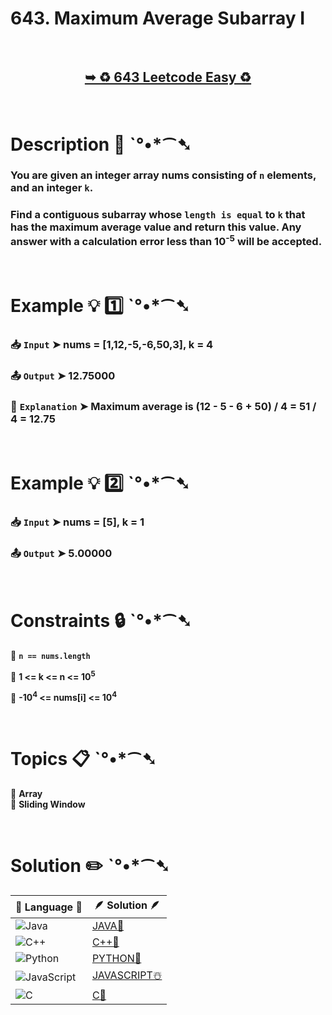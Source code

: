 # 643. Maximum Average Subarray I

</br>

<h2 align="center"> 

<a href="https://leetcode.com/problems/maximum-average-subarray-i/description/?envType=study-plan-v2&envId=leetcode-75"><strong>➥ ♻️ 643 Leetcode Easy ♻️ </strong></a>
</h2>

</br>

# Description 📜 ˋ°•*⁀➷

### You are given an integer array nums consisting of `n` elements, and an integer `k`.

### Find a contiguous subarray whose `length is equal` to `k` that has the maximum average value and return this value. Any answer with a calculation error less than 10<sup>-5</sup> will be accepted.

</br>

# Example 💡 1️⃣ ˋ°•*⁀➷

  ### 📥 `Input`  ➤ nums = [1,12,-5,-6,50,3], k = 4

  ### 📤 `Output`  ➤ 12.75000

  ### 🔦 `Explanation`  ➤ Maximum average is (12 - 5 - 6 + 50) / 4 = 51 / 4 = 12.75

</br>

# Example 💡 2️⃣ ˋ°•*⁀➷

  ### 📥 `Input` ➤ nums = [5], k = 1

  ### 📤 `Output`  ➤ 5.00000

</br>

# Constraints 🔒 ˋ°•*⁀➷

🔹 **`n == nums.length`** </br>

🔹 **1 <= k <= n <= 10<sup>5</sup>** </br>

🔹 **-10<sup>4</sup> <= nums[i] <= 10<sup>4</sup>** </br>

</br>

# Topics 📋 ˋ°•*⁀➷

🔸 **Array**  </br>
🔸 **Sliding Window**  </br>

</br>

# Solution ✏️ ˋ°•*⁀➷

| 📒 Language 📒  | 🪶 Solution 🪶 |
| ------------- | ------------- |
|  ![Java](https://img.shields.io/badge/java-%23ED8B00.svg?style=for-the-badge&logo=openjdk&logoColor=white)  | [JAVA🍁]() |
|  ![C++](https://img.shields.io/badge/c++-%2300599C.svg?style=for-the-badge&logo=c%2B%2B&logoColor=white)  | [C++🎲]()  |
|  ![Python](https://img.shields.io/badge/python-3670A0?style=for-the-badge&logo=python&logoColor=ffdd54)    | [PYTHON🍰]() |
| ![JavaScript](https://img.shields.io/badge/javascript-%23323330.svg?style=for-the-badge&logo=javascript&logoColor=%23F7DF1E)   | [JAVASCRIPT☃️]() |
|   ![C](https://img.shields.io/badge/c-%2300599C.svg?style=for-the-badge&logo=c&logoColor=white)   | [C💖]()  |
